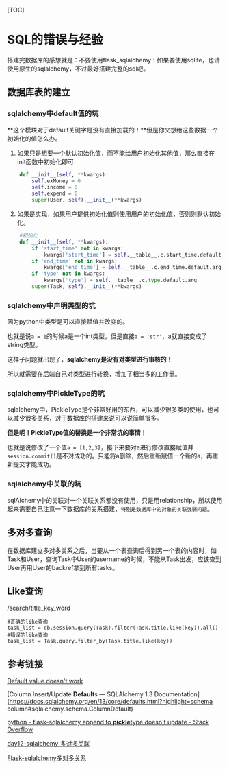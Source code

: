 [TOC]

# SQL的错误与经验

搭建完数据库的感想就是：不要使用flask_sqlalchemy！如果要使用sqlite，也请使用原生的sqlalchemy，不过最好搭建完整的sql吧。

## 数据库表的建立

### sqlalchemy中default值的坑

**这个模块对于default关键字是没有直接加载的！**但是你又想给这些数据一个初始化的值怎么办。

1. 如果只是想要一个默认初始化值，而不能给用户初始化其他值，那么直接在init函数中初始化即可

```python
	def __init__(self, **kwargs):
		self.exMoney = 0
		self.income = 0
		self.expend = 0
        super(User, self).__init__(**kwargs)
```

2. 如果是实现，如果用户提供初始化值则使用用户的初始化值，否则则默认初始化。

```python
	#初始化
	def __init__(self, **kwargs):
		if 'start_time' not in kwargs:
			kwargs['start_time'] = self.__table__.c.start_time.default.arg
		if 'end_time' not in kwargs:
			kwargs['end_time'] = self.__table__.c.end_time.default.arg
		if 'type' not in kwargs:
			kwargs['type'] = self.__table__.c.type.default.arg
		super(Task, self).__init__(**kwargs)
```

### sqlalchemy中声明类型的坑

因为python中类型是可以直接赋值并改变的。

也就是说`a = 1`的时候a是一个int类型，但是直接`a = 'str'`，a就直接变成了string类型。

这样子问题就出现了，**sqlalchemy是没有对类型进行审核的！**

所以就需要在后端自己对类型进行转换，增加了相当多的工作量。

### sqlalchemy中PickleType的坑

sqlalchemy中，PickleType是个非常好用的东西，可以减少很多类的使用，也可以减少很多关系，对于数据库的搭建来说可以说简单很多。

**但是呢！PickleType值的替换是一个非常坑的事情！**

也就是说修改了一个值`a = [1,2,3]`，接下来要对a进行修改直接赋值并`session.commit()`是不对成功的。只能将a删除，然后重新赋值一个新的a，再重新提交才能成功。

### sqlalchemy中关联的坑

sqlAlchemy中的关联对一个关联关系都没有使用，只是用relationship，所以使用起来需要自己注意一下数据库的关系搭建，`特别是数据库中的对象的关联强弱问题`。

## 多对多查询

在数据库建立多对多关系之后，当要从一个表查询后得到另一个表的内容时，如Task和User，查询Task中User的username的时候，不能从Task出发，应该查到User再用User的backref拿到所有tasks。

## Like查询

/search/title_key_word

```
#正确的like查询
task_list = db.session.query(Task).filter(Task.title.like(key)).all()
#错误的like查询
task_list = Task.query.filter_by(Task.title.like(key))
```

## 参考链接

[Default value doesn't work](<https://github.com/aio-libs/aiopg/issues/49>)

[Column Insert/Update **Default**s — SQLAlchemy 1.3 Documentation](https://docs.sqlalchemy.org/en/13/core/defaults.html?highlight=schema column#sqlalchemy.schema.ColumnDefault)

[python - flask-sqlalchemy append to **pickle**type doesn't update - Stack Overflow](https://stackoverflow.com/questions/47998500/flask-sqlalchemy-append-to-pickletype-doesnt-update)

[day12-sqlalchemy 多对多关联](https://www.cnblogs.com/zhangqigao/articles/7722418.html)

[Flask-sqlalchemy多对多关系](<https://blog.csdn.net/Co_zy/article/details/78147903>)